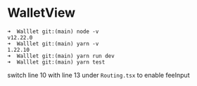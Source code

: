 # WalletView

```
➜  Walllet git:(main) node -v
v12.22.0
➜  Walllet git:(main) yarn -v
1.22.10
➜  Walllet git:(main) yarn run dev
➜  Walllet git:(main) yarn test
```

switch line 10 with line 13 under `Routing.tsx` to enable feeInput
